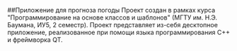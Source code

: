 ##Приложение для прогноза погоды
Проект создан в рамках курса "Программирование на основе классов и шаблонов" (МГТУ им. Н.Э. Баумана, ИУ5, 2 семестр). Проект представляет из-себя десктопное приложение, реализованное при помощи языка программирования C++ и фреймворка QT.

